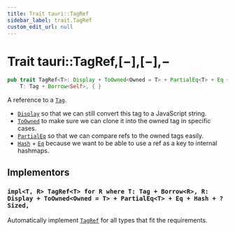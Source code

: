 ```yaml
---
title: Trait tauri::TagRef
sidebar_label: trait.TagRef
custom_edit_url: null
---
```


# Trait tauri::TagRef,\[−],\[−],−

```rs
pub trait TagRef<T>: Display + ToOwned<Owned = T> + PartialEq<T> + Eq + Hash where
    T: Tag + Borrow<Self>, { }
```

A reference to a [`Tag`](/docs/api/rust/tauri/../tauri/trait.Tag "Tag").

-   [`Display`](https://doc.rust-lang.org/nightly/core/fmt/trait.Display.html "Display") so that we can still convert this tag to a JavaScript string.
-   [`ToOwned`](https://doc.rust-lang.org/nightly/alloc/borrow/trait.ToOwned.html "ToOwned") to make sure we can clone it into the owned tag in specific cases.
-   [`PartialEq`](https://doc.rust-lang.org/nightly/core/cmp/trait.PartialEq.html "PartialEq") so that we can compare refs to the owned tags easily.
-   [`Hash`](https://doc.rust-lang.org/nightly/core/hash/trait.Hash.html "Hash") + [`Eq`](https://doc.rust-lang.org/nightly/core/cmp/trait.Eq.html "Eq") because we want to be able to use a ref as a key to internal hashmaps.

## Implementors

### `impl<T, R> TagRef<T> for R where T: Tag + Borrow<R>, R: Display + ToOwned<Owned = T> + PartialEq<T> + Eq + Hash + ?Sized,`

Automatically implement [`TagRef`](/docs/api/rust/tauri/../tauri/trait.TagRef "TagRef") for all types that fit the requirements.
